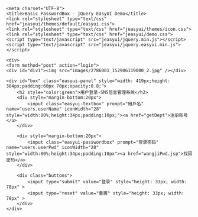 
<html>
<head>
<style type="text/css">
	div#div1{ 
	position:fixed; 
	top:0; 
	left:0; 
	bottom:0; 
	right:0; 
	z-index:-1; 
	} 
	
	div#div1 > img { 
	height:100%; 
	width:100%; 
	border:0; 
	}
	 
	div#box {
	height: 280px;
	width: 200px;
	margin-top: -200px;
	margin-left: -200px;
	position: absolute;
	left: 50%;
	top: 50%;
	background-color:#ccc;
	}
	.buttons {
	TEXT-ALIGN: center; PADDING-BOTTOM: 20px; PADDING-LEFT: 0px; PADDING-RIGHT: 0px; PADDING-TOP: 20px
	}
	
</style>


 
    <meta charset="UTF-8">
    <title>Basic PasswordBox - jQuery EasyUI Demo</title>
    <link rel="stylesheet" type="text/css" href="jeasyui/themes/default/easyui.css">
    <link rel="stylesheet" type="text/css" href="jeasyui/themes/icon.css">
    <link rel="stylesheet" type="text/css" href="jeasyui/demo.css">
    <script type="text/javascript" src="jeasyui/jquery.min.js"></script>
    <script type="text/javascript" src="jeasyui/jquery.easyui.min.js"></script>
</head>
<body>

	<div>
	<form method="post" action="login">
    <div id="div1"><img src="images/2786001_152906119000_2.jpg" /></div> 
    
    <div id="box" class="easyui-panel" style="width: 419px;height: 384px;padding:60px 70px;opacity:0.8;">
    	<h2 style="color:green">用户登录-SMS信息管理系统</h2>
        <div style="margin-bottom:20px">
            <input class="easyui-textbox" prompt="用戶名" name="users.userName" iconWidth="28" style="width:80%;height:34px;padding:10px;"><a href="getDept">注册账号</a>
        </div>
        
        <div style="margin-bottom:20px">
            <input class="easyui-passwordbox" prompt="登录密码" name="users.userPwd" iconWidth="28" style="width:80%;height:34px;padding:10px"><a href="wangjiPwd.jsp">找回密码</a>
        </div>
        
       	<div class="buttons"> 
       		<input type="submit" value="登录" style="height: 33px; width: 78px" > 
       		<input type="reset" value="重置" style="height: 33px; width: 78px" > 
       	</div>
	</div>
	
    
</form>
    

